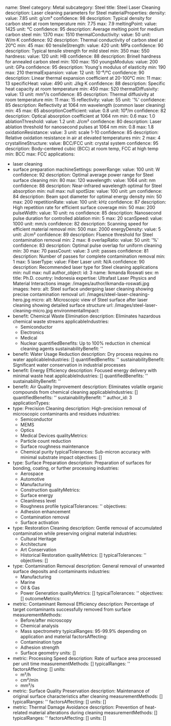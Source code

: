 name: Steel
category: Metal
subcategory: Steel
title: Steel Laser Cleaning
description: Laser cleaning parameters for Steel
materialProperties:
  density:
    value: 7.85
    unit: g/cm³
    confidence: 98
    description: Typical density for carbon steel at room temperature
    min: 7.75
    max: 7.9
  meltingPoint:
    value: 1425
    unit: °C
    confidence: 95
    description: Average melting point for medium carbon steel
    min: 1370
    max: 1510
  thermalConductivity:
    value: 50
    unit: W/m·K
    confidence: 92
    description: Thermal conductivity of carbon steel at 20°C
    min: 45
    max: 60
  tensileStrength:
    value: 420
    unit: MPa
    confidence: 90
    description: Typical tensile strength for mild steel
    min: 350
    max: 550
  hardness:
    value: 120
    unit: HB
    confidence: 88
    description: Brinell hardness for annealed carbon steel
    min: 100
    max: 150
  youngsModulus:
    value: 200
    unit: GPa
    confidence: 95
    description: Young's modulus of elasticity
    min: 190
    max: 210
  thermalExpansion:
    value: 12
    unit: 10⁻⁶/°C
    confidence: 90
    description: Linear thermal expansion coefficient at 20-100°C
    min: 11
    max: 13
  specificHeat:
    value: 490
    unit: J/kg·K
    confidence: 88
    description: Specific heat capacity at room temperature
    min: 450
    max: 520
  thermalDiffusivity:
    value: 13
    unit: mm²/s
    confidence: 85
    description: Thermal diffusivity at room temperature
    min: 11
    max: 15
  reflectivity:
    value: 55
    unit: '%'
    confidence: 85
    description: Reflectivity at 1064 nm wavelength (common laser cleaning)
    min: 45
    max: 65
  absorptionCoefficient:
    value: 0.8
    unit: 10⁶/m
    confidence: 82
    description: Optical absorption coefficient at 1064 nm
    min: 0.6
    max: 1.0
  ablationThreshold:
    value: 1.2
    unit: J/cm²
    confidence: 80
    description: Laser ablation threshold for nanosecond pulses at 1064 nm
    min: 0.8
    max: 1.8
  oxidationResistance:
    value: 3
    unit: scale 1-10
    confidence: 85
    description: Relative oxidation resistance in air at elevated temperatures
    min: 2
    max: 4
  crystallineStructure:
    value: BCC/FCC
    unit: crystal system
    confidence: 95
    description: Body-centered cubic (BCC) at room temp, FCC at high temp
    min: BCC
    max: FCC
applications:
- laser cleaning
- surface preparation
machineSettings:
  powerRange:
    value: 100
    unit: W
    confidence: 92
    description: Optimal average power range for Steel surface cleaning
    min: 80
    max: 120
  wavelength:
    value: 1064
    unit: nm
    confidence: 88
    description: Near-infrared wavelength optimal for Steel absorption
    min: null
    max: null
  spotSize:
    value: 100
    unit: μm
    confidence: 84
    description: Beam spot diameter for optimal energy density
    min: 50
    max: 200
  repetitionRate:
    value: 100
    unit: kHz
    confidence: 87
    description: High repetition rate for efficient surface coverage
    min: 50
    max: 200
  pulseWidth:
    value: 10
    unit: ns
    confidence: 85
    description: Nanosecond pulse duration for controlled ablation
    min: 5
    max: 20
  scanSpeed:
    value: 1000
    unit: mm/s
    confidence: 82
    description: Scanning speed for efficient material removal
    min: 500
    max: 2000
  energyDensity:
    value: 5
    unit: J/cm²
    confidence: 89
    description: Fluence threshold for Steel contamination removal
    min: 2
    max: 8
  overlapRatio:
    value: 50
    unit: '%'
    confidence: 83
    description: Optimal pulse overlap for uniform cleaning
    min: 30
    max: 70
  passCount:
    value: 3
    unit: passes
    confidence: 81
    description: Number of passes for complete contamination removal
    min: 1
    max: 5
  laserType:
    value: Fiber Laser
    unit: N/A
    confidence: 90
    description: Recommended laser type for Steel cleaning applications
    min: null
    max: null
author_object:
  id: 3
  name: Ikmanda Roswati
  sex: m
  title: Ph.D.
  country: Indonesia
  expertise: Ultrafast Laser Physics and Material Interactions
  image: /images/author/ikmanda-roswati.jpg
images:
  hero:
    alt: Steel surface undergoing laser cleaning showing precise contamination removal
    url: /images/steel-laser-cleaning-hero.jpg
  micro:
    alt: Microscopic view of Steel surface after laser cleaning showing detailed surface
      structure
    url: /images/steel-laser-cleaning-micro.jpg
environmentalImpact:
- benefit: Chemical Waste Elimination
  description: Eliminates hazardous chemical waste streams
  applicableIndustries:
  - Semiconductor
  - Electronics
  - Medical
  - Nuclear
  quantifiedBenefits: Up to 100% reduction in chemical cleaning agents
  sustainabilityBenefit: ''
- benefit: Water Usage Reduction
  description: Dry process requires no water
  applicableIndustries: []
  quantifiedBenefits: ''
  sustainabilityBenefit: Significant water conservation in industrial processes
- benefit: Energy Efficiency
  description: Focused energy delivery with minimal waste heat
  applicableIndustries: []
  quantifiedBenefits: ''
  sustainabilityBenefit: ''
- benefit: Air Quality Improvement
  description: Eliminates volatile organic compounds from chemical cleaning
  applicableIndustries: []
  quantifiedBenefits: ''
  sustainabilityBenefit: ''
author_id: 3
applicationTypes:
- type: Precision Cleaning
  description: High-precision removal of microscopic contaminants and residues
  industries:
  - Semiconductor
  - MEMS
  - Optics
  - Medical Devices
  qualityMetrics:
  - Particle count reduction
  - Surface roughness maintenance
  - Chemical purity
  typicalTolerances: Sub-micron accuracy with minimal substrate impact
  objectives: []
- type: Surface Preparation
  description: Preparation of surfaces for bonding, coating, or further processing
  industries:
  - Aerospace
  - Automotive
  - Manufacturing
  - Construction
  qualityMetrics:
  - Surface energy
  - Cleanliness level
  - Roughness profile
  typicalTolerances: ''
  objectives:
  - Adhesion enhancement
  - Contamination removal
  - Surface activation
- type: Restoration Cleaning
  description: Gentle removal of accumulated contamination while preserving original
    material
  industries:
  - Cultural Heritage
  - Architecture
  - Art Conservation
  - Historical Restoration
  qualityMetrics: []
  typicalTolerances: ''
  objectives: []
- type: Contamination Removal
  description: General removal of unwanted surface deposits and contaminants
  industries:
  - Manufacturing
  - Marine
  - Oil & Gas
  - Power Generation
  qualityMetrics: []
  typicalTolerances: ''
  objectives: []
outcomeMetrics:
- metric: Contaminant Removal Efficiency
  description: Percentage of target contaminants successfully removed from surface
  measurementMethods:
  - Before/after microscopy
  - Chemical analysis
  - Mass spectrometry
  typicalRanges: 95-99.9% depending on application and material
  factorsAffecting:
  - Contamination type
  - Adhesion strength
  - Surface geometry
  units: []
- metric: Processing Speed
  description: Rate of surface area processed per unit time
  measurementMethods: []
  typicalRanges: ''
  factorsAffecting: []
  units:
  - m²/h
  - cm²/min
  - mm²/s
- metric: Surface Quality Preservation
  description: Maintenance of original surface characteristics after cleaning
  measurementMethods: []
  typicalRanges: ''
  factorsAffecting: []
  units: []
- metric: Thermal Damage Avoidance
  description: Prevention of heat-related material alterations during cleaning
  measurementMethods: []
  typicalRanges: ''
  factorsAffecting: []
  units: []
